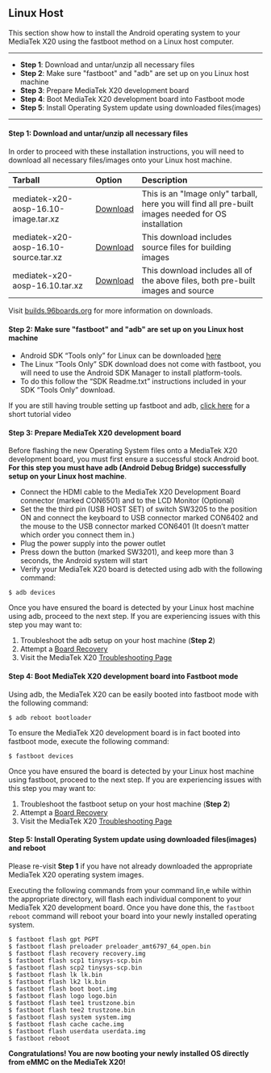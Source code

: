 ## Linux Host

This section show how to install the Android operating system to your MediaTek X20 using the fastboot method on a Linux host computer.

***

- **Step 1**: Download and untar/unzip all necessary files
- **Step 2**: Make sure "fastboot" and "adb" are set up on you Linux host machine
- **Step 3**: Prepare MediaTek X20 development board
- **Step 4**: Boot MediaTek X20 development board into Fastboot mode
- **Step 5**: Install Operating System update using downloaded files(images)

***

#### **Step 1**: Download and untar/unzip all necessary files

In order to proceed with these installation instructions, you will need to download all necessary files/images onto your Linux host machine.

|   Tarball                             |   Option               |  Description                                                        |
|:--------------------------------------|:-----------------------|:--------------------------------------------------------------------|
| mediatek-x20-aosp-16.10-image.tar.xz  | [Download](http://builds.96boards.org/releases/helio-x20/mediatek/aosp/latest/mediatek-x20-aosp-*-image.tar.xz) | This is an "Image only" tarball, here you will find all pre-built images needed for OS installation |
| mediatek-x20-aosp-16.10-source.tar.xz | [Download](http://builds.96boards.org/releases/helio-x20/mediatek/aosp/latest/mediatek-x20-aosp-*-source.tar.xz) | This download includes source files for building images |
| mediatek-x20-aosp-16.10.tar.xz | [Download](http://builds.96boards.org/releases/helio-x20/mediatek/aosp/latest/mediatek-x20-aosp-16.10.tar.xz) | This download includes all of the above files, both pre-built images and source |

Visit [builds.96boards.org](http://builds.96boards.org/releases/helio-x20/mediatek/aosp/latest/) for more information on downloads.

#### **Step 2**: Make sure "fastboot" and "adb" are set up on you Linux host machine

- Android SDK “Tools only” for Linux can be downloaded <a href="http://developer.android.com/sdk" target="_blank">here</a>
- The Linux “Tools Only” SDK download does not come with fastboot, you will need to use the Android SDK Manager to install platform-tools.
- To do this follow the “SDK Readme.txt” instructions included in your SDK “Tools Only” download.

If you are still having trouble setting up fastboot and adb, <a href="https://youtu.be/W_zlydVBftA" target="_blank">click here</a> for a short tutorial video

#### **Step 3**: Prepare MediaTek X20 development board

Before flashing the new Operating System files onto a MediaTek X20 development board, you must first ensure a successful stock Android boot. **For this step you must have adb (Android Debug Bridge) successfully setup on your Linux host machine**.

- Connect the HDMI cable to the MediaTek X20 Development Board connector (marked CON6501) and to the LCD Monitor (Optional)
- Set the the third pin (USB HOST SET) of switch SW3205 to the position ON and connect the keyboard to USB connector marked CON6402 and the mouse to the USB connector marked CON6401 (It doesn’t matter which order you connect them in.)
- Plug the power supply into the power outlet
- Press down the button (marked SW3201), and keep more than 3 seconds, the Android system will start
- Verify your MediaTek X20 board is detected using adb with the following command:

```shell
$ adb devices
```

Once you have ensured the board is detected by your Linux host machine using adb, proceed to the next step. If you are experiencing issues with this step you may want to:

1. Troubleshoot the adb setup on your host machine (**Step 2**)
2. Attempt a [Board Recovery](../Installation/BoardRecovery.md)
3. Visit the MediaTek X20 [Troubleshooting Page](../Troubleshooting/README.md) 

#### **Step 4**: Boot MediaTek X20 development board into Fastboot mode

Using adb, the MediaTek X20 can be easily booted into fastboot mode with the following command:

```shell
$ adb reboot bootloader
```

To ensure the MediaTek X20 development board is in fact booted into fastboot mode, execute the following command:

```shell
$ fastboot devices
```

Once you have ensured the board is detected by your Linux host machine using fastboot, proceed to the next step. If you are experiencing issues with this step you may want to:

1. Troubleshoot the fastboot setup on your host machine (**Step 2**)
2. Attempt a [Board Recovery](../../../Installation/BoardRecovery.md)
3. Visit the MediaTek X20 [Troubleshooting Page](../../../Troubleshooting/README.md)

#### **Step 5**: Install Operating System update using downloaded files(images) and reboot

Please re-visit **Step 1** if you have not already downloaded the appropriate MediaTek X20 operating system images.

Executing the following commands from your command lin,e while within the appropriate directory, will flash each individual component to your MediaTek X20 development board. Once you have done this, the `fastboot reboot` command will reboot your board into your newly installed operating system.

```shell
$ fastboot flash gpt PGPT
$ fastboot flash preloader preloader_amt6797_64_open.bin
$ fastboot flash recovery recovery.img
$ fastboot flash scp1 tinysys-scp.bin
$ fastboot flash scp2 tinysys-scp.bin
$ fastboot flash lk lk.bin
$ fastboot flash lk2 lk.bin
$ fastboot flash boot boot.img
$ fastboot flash logo logo.bin
$ fastboot flash tee1 trustzone.bin
$ fastboot flash tee2 trustzone.bin
$ fastboot flash system system.img
$ fastboot flash cache cache.img
$ fastboot flash userdata userdata.img
$ fastboot reboot
```

**Congratulations! You are now booting your newly installed OS directly
from eMMC on the MediaTek X20!**
